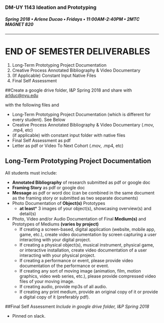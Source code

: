 ### DM-UY 1143 Ideation and Prototyping
##### Spring 2018 • Arlene Ducao • Fridays • 11:00AM-2:40PM • 2MTC MAGNET 820
---

# END OF SEMESTER DELIVERABLES

<ol>
<li>Long-Term Prototyping Project Documentation</li>
<li>Creative Process Annotated Bibliography &amp; Video Documentary</li>
<li>(If Applicable) Constant Input Native Files</li>
<li>Final Self Assessment</li>
</ol>
 
##Create a google drive folder, I&P Spring 2018 and share with arlduc@nyu.edu

with the following files and 
<ul>
<li>Long-Term Prototyping Project Documentation (which is different for every student). See Below</li>
<li>Creative Process Annotated Bibliography & Video Documentary (.mov, .mp4, etc)</li>
<li>(if applicable) with constant input folder with native files</li>
<li>Final Self Assessment as pdf</li>
<li>Letter as pdf or Video To Next Cohort (.mov, .mp4, etc)</li>
</ul>

## Long-Term Prototyping Project Documentation
All students must include:
* **Annotated Bibliography** of research submitted as pdf or google doc
* **Framing Story** as pdf or google doc
* **Message** as pdf or word doc (can be combined in the same document as the framing story or submitted as two separate documents)
* Photo Documentation of **Object(s)** Prototypes
    * **at least*** 3 images of your object(s), showcasing overview(s) and detail(s)
* Photo, Video and/or Audio Documentation of Final **Medium(s)** and Prototypes of Mediums **(varies by project)**
    *  If creating a screen-based, digital application (website, mobile app, game, etc.), create video documentation by screen capturing a user interacting with your digital project.
    *  If creating a physical object(s), musical instrument, physical game, or interactive installation, create video documentation of a user interacting with your physical project.
    *  If creating a performance or event, please provide video documentation of the performance or event.
    * If creating any sort of moving image (animation, film, motion graphics, video web series, etc.), please provide compressed video files of your moving image.
    *  If creating audio, provide mp3s of all audio.
    *  If creating any print medium, provide an original copy of it or provide a digital copy of it (preferably pdf).


##Final Self Assessment
*Include in google drive folder, I&P Spring 2018*

<ul>
<li>Pinned on slack.
</ul>


